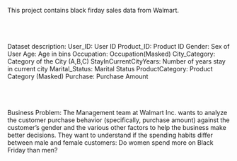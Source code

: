This project contains black firday sales data from Walmart.
<br>
<br>
<br>
<br>


Dataset description: 
User_ID:	            User ID
Product_ID:	            Product ID
Gender:	                Sex of User
Age:	                Age in bins
Occupation:	            Occupation(Masked)
City_Category:	        Category of the City (A,B,C)
StayInCurrentCityYears:	Number of years stay in current city
Marital_Status:	        Marital Status
ProductCategory:	    Product Category (Masked)
Purchase:	            Purchase Amount 
<br>
<br>
<br>
<br>



Business Problem:
The Management team at Walmart Inc. wants to analyze the customer purchase behavior (specifically, purchase amount) against the customer’s gender and the various other factors to help the business make better decisions. They want to understand if the spending habits differ between male and female customers: Do women spend more on Black Friday than men?
